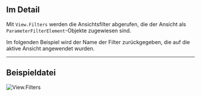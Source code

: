 ## Im Detail
Mit `View.Filters` werden die Ansichtsfilter abgerufen, die der Ansicht als `ParameterFilterElement`-Objekte zugewiesen sind.

Im folgenden Beispiel wird der Name der Filter zurückgegeben, die auf die aktive Ansicht angewendet wurden.
___
## Beispieldatei

![View.Filters](./Revit.Elements.Views.View.Filters_img.jpg)
